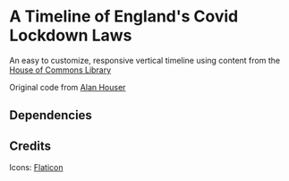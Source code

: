 # A Timeline of England's Covid Lockdown Laws

An easy to customize, responsive vertical timeline using content from the [House of Commons Library](https://commonslibrary.parliament.uk/research-briefings/cbp-9068/#:~:text=England%20was%20in%20national%20lockdown,food%20or%20for%20medical%20reasons)

Original code from [Alan Houser](https://codepen.io/alanhouser/pen/PzpBpm)

## Dependencies

## Credits

Icons: [Flaticon](http://www.flaticon.com)
